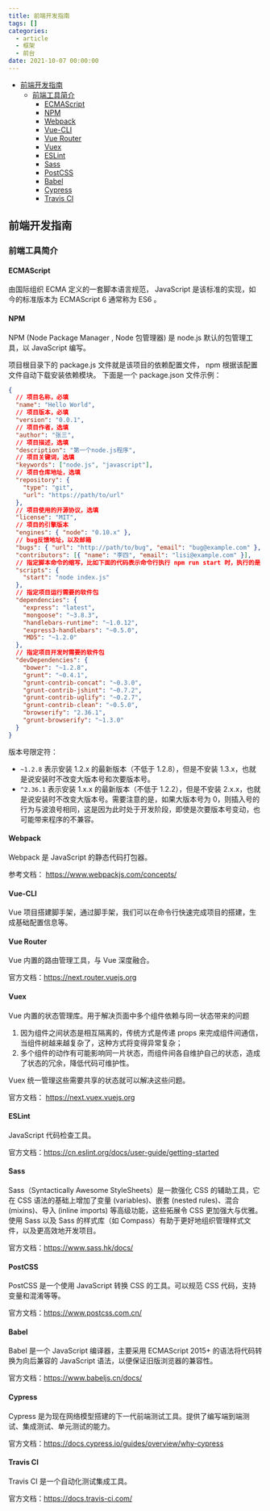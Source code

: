 ```yaml
---
title: 前端开发指南
tags: []
categories:
  - article
  - 框架
  - 前台
date: 2021-10-07 00:00:00
---
```


- [前端开发指南](#前端开发指南)
  - [前端工具简介](#前端工具简介)
    - [ECMAScript](#ecmascript)
    - [NPM](#npm)
    - [Webpack](#webpack)
    - [Vue-CLI](#vue-cli)
    - [Vue Router](#vue-router)
    - [Vuex](#vuex)
    - [ESLint](#eslint)
    - [Sass](#sass)
    - [PostCSS](#postcss)
    - [Babel](#babel)
    - [Cypress](#cypress)
    - [Travis CI](#travis-ci)

## 前端开发指南

### 前端工具简介

#### ECMAScript

由国际组织 ECMA 定义的一套脚本语言规范， JavaScript 是该标准的实现，如今的标准版本为 ECMAScript 6 通常称为 ES6 。

#### NPM

NPM (Node Package Manager , Node 包管理器) 是 node.js 默认的包管理工具，以 JavaScript 编写。

项目根目录下的 package.js 文件就是该项目的依赖配置文件， npm 根据该配置文件自动下载安装依赖模块。
下面是一个 package.json 文件示例：

```json
{
  // 项目名称，必填
  "name": "Hello World",
  // 项目版本，必填
  "version": "0.0.1",
  // 项目作者，选填
  "author": "张三",
  // 项目描述，选填
  "description": "第一个node.js程序",
  // 项目关键词，选填
  "keywords": ["node.js", "javascript"],
  // 项目仓库地址，选填
  "repository": {
    "type": "git",
    "url": "https://path/to/url"
  },
  // 项目使用的开源协议，选填
  "license": "MIT",
  // 项目的引擎版本
  "engines": { "node": "0.10.x" },
  // bug反馈地址，以及邮箱
  "bugs": { "url": "http://path/to/bug", "email": "bug@example.com" },
  "contributors": [{ "name": "李四", "email": "lisi@example.com" }],
  // 指定脚本命令的缩写，比如下面的代码表示命令行执行 npm run start 时，执行的是 node index.js 。
  "scripts": {
    "start": "node index.js"
  },
  // 指定项目运行需要的软件包
  "dependencies": {
    "express": "latest",
    "mongoose": "~3.8.3",
    "handlebars-runtime": "~1.0.12",
    "express3-handlebars": "~0.5.0",
    "MD5": "~1.2.0"
  },
  // 指定项目开发时需要的软件包
  "devDependencies": {
    "bower": "~1.2.8",
    "grunt": "~0.4.1",
    "grunt-contrib-concat": "~0.3.0",
    "grunt-contrib-jshint": "~0.7.2",
    "grunt-contrib-uglify": "~0.2.7",
    "grunt-contrib-clean": "~0.5.0",
    "browserify": "2.36.1",
    "grunt-browserify": "~1.3.0"
  }
}
```

版本号限定符：

- `~1.2.8` 表示安装 1.2.x 的最新版本（不低于 1.2.8），但是不安装 1.3.x，也就是说安装时不改变大版本号和次要版本号。
- `^2.36.1` 表示安装 1.x.x 的最新版本（不低于 1.2.2），但是不安装 2.x.x，也就是说安装时不改变大版本号。需要注意的是，如果大版本号为 0，则插入号的行为与波浪号相同，这是因为此时处于开发阶段，即使是次要版本号变动，也可能带来程序的不兼容。

#### Webpack

Webpack 是 JavaScript 的静态代码打包器。

参考文档： <https://www.webpackjs.com/concepts/>

#### Vue-CLI

Vue 项目搭建脚手架，通过脚手架，我们可以在命令行快速完成项目的搭建，生成基础配置信息等。

#### Vue Router

Vue 内置的路由管理工具，与 Vue 深度融合。

官方文档：<https://next.router.vuejs.org>

#### Vuex

Vue 内置的状态管理库。用于解决页面中多个组件依赖与同一状态带来的问题

1. 因为组件之间状态是相互隔离的，传统方式是传递 props 来完成组件间通信，当组件树越来越复杂了，这种方式将变得异常复杂；
2. 多个组件的动作有可能影响同一片状态，而组件间各自维护自己的状态，造成了状态的冗余，降低代码可维护性。

Vuex 统一管理这些需要共享的状态就可以解决这些问题。

官方文档： <https://next.vuex.vuejs.org>

#### ESLint

JavaScript 代码检查工具。

官方文档：<https://cn.eslint.org/docs/user-guide/getting-started>

#### Sass

Sass（Syntactically Awesome StyleSheets）是一款强化 CSS 的辅助工具，它在 CSS 语法的基础上增加了变量 (variables)、嵌套 (nested rules)、混合 (mixins)、导入 (inline imports) 等高级功能，这些拓展令 CSS 更加强大与优雅。使用 Sass 以及 Sass 的样式库（如 Compass）有助于更好地组织管理样式文件，以及更高效地开发项目。

官方文档：<https://www.sass.hk/docs/>

#### PostCSS

PostCSS 是一个使用 JavaScript 转换 CSS 的工具。可以规范 CSS 代码，支持变量和混淆等等。

官方文档：<https://www.postcss.com.cn/>

#### Babel

Babel 是一个 JavaScript 编译器，主要采用 ECMAScript 2015+ 的语法将代码转换为向后兼容的 JavaScript 语法，以便保证旧版浏览器的兼容性。

官方文档：<https://www.babeljs.cn/docs/>

#### Cypress

Cypress 是为现在网络模型搭建的下一代前端测试工具。提供了编写端到端测试、集成测试、单元测试的能力。

官方文档：<https://docs.cypress.io/guides/overview/why-cypress>

#### Travis CI

Travis CI 是一个自动化测试集成工具。

官方文档：<https://docs.travis-ci.com/>
